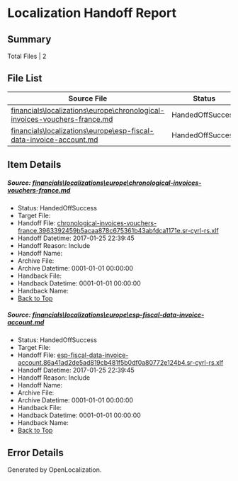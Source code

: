 # <a name='report-top'></a> Localization Handoff Report

## Summary
 Total Files | 2

## File List
 Source File | Status | Details 
 ----------- | ------ | ------- 
 [financials\localizations\europe\chronological-invoices-vouchers-france.md](https://github.com/OpenLocalizationTestOrg/AX-Docs-Sandbox/blob/32f101da3704c7a0633467847591897c6250ec37/financials/localizations/europe/chronological-invoices-vouchers-france.md) | HandedOffSuccess | [Details](#bbd4e6d7ac6d5d207b036e8671bd64ac366ef9a72836)
 [financials\localizations\europe\esp-fiscal-data-invoice-account.md](https://github.com/OpenLocalizationTestOrg/AX-Docs-Sandbox/blob/3f9692dcd9d54290b2fd5041172430e1c1ba13d3/financials/localizations/europe/esp-fiscal-data-invoice-account.md) | HandedOffSuccess | [Details](#070c8dacf3daccd7d1641b4abe806e8095a9261f2853)

## Item Details
##### <a name='bbd4e6d7ac6d5d207b036e8671bd64ac366ef9a72836'></a> Source: [financials\localizations\europe\chronological-invoices-vouchers-france.md](https://github.com/OpenLocalizationTestOrg/AX-Docs-Sandbox/blob/32f101da3704c7a0633467847591897c6250ec37/financials/localizations/europe/chronological-invoices-vouchers-france.md)
* Status: HandedOffSuccess
* Target File: 
* Handoff File: [chronological-invoices-vouchers-france.3963392459b5acaa878c675361b43abfdca1171e.sr-cyrl-rs.xlf](https://github.com/OpenLocalizationTestOrg/AX-Docs-Sandbox.handoff/blob/b6ad8e2b7b7f0afd9ba172daac73bec39b368654/ol-handoff/OpenLocalizationTestOrg/AX-Docs-Sandbox.sr-cyrl-rs/master/need-to-investigate/chronological-invoices-vouchers-france.3963392459b5acaa878c675361b43abfdca1171e.sr-cyrl-rs.xlf)
* Handoff Datetime: 2017-01-25 22:39:45
* Handoff Reason: Include
* Handoff Name: 
* Archive File: 
* Archive Datetime: 0001-01-01 00:00:00
* Handback File: 
* Handback Datetime: 0001-01-01 00:00:00
* Handback Name: 
* [Back to Top](#report-top)

##### <a name='070c8dacf3daccd7d1641b4abe806e8095a9261f2853'></a> Source: [financials\localizations\europe\esp-fiscal-data-invoice-account.md](https://github.com/OpenLocalizationTestOrg/AX-Docs-Sandbox/blob/3f9692dcd9d54290b2fd5041172430e1c1ba13d3/financials/localizations/europe/esp-fiscal-data-invoice-account.md)
* Status: HandedOffSuccess
* Target File: 
* Handoff File: [esp-fiscal-data-invoice-account.86a41ad2de5ad819cb481f5b0df0a80772e124b4.sr-cyrl-rs.xlf](https://github.com/OpenLocalizationTestOrg/AX-Docs-Sandbox.handoff/blob/b6ad8e2b7b7f0afd9ba172daac73bec39b368654/ol-handoff/OpenLocalizationTestOrg/AX-Docs-Sandbox.sr-cyrl-rs/master/need-to-investigate/esp-fiscal-data-invoice-account.86a41ad2de5ad819cb481f5b0df0a80772e124b4.sr-cyrl-rs.xlf)
* Handoff Datetime: 2017-01-25 22:39:45
* Handoff Reason: Include
* Handoff Name: 
* Archive File: 
* Archive Datetime: 0001-01-01 00:00:00
* Handback File: 
* Handback Datetime: 0001-01-01 00:00:00
* Handback Name: 
* [Back to Top](#report-top)


## Error Details

Generated by OpenLocalization.
